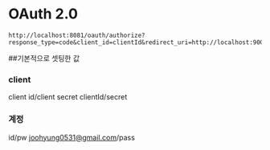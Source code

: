 # OAuth 2.0

```
http://localhost:8081/oauth/authorize?response_type=code&client_id=clientId&redirect_uri=http://localhost:9000/callback&scope=read_profile
```

##기본적으로 셋팅한 값
### client
client id/client secret
clientId/secret

### 계정
id/pw
joohyung0531@gmail.com/pass
